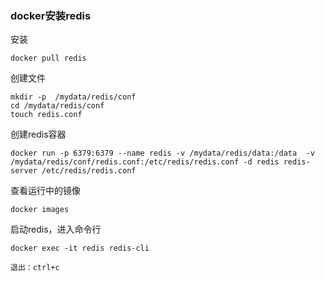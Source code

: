### docker安装redis

安装

    docker pull redis

创建文件

    mkdir -p  /mydata/redis/conf
    cd /mydata/redis/conf
    touch redis.conf

创建redis容器

    docker run -p 6379:6379 --name redis -v /mydata/redis/data:/data  -v /mydata/redis/conf/redis.conf:/etc/redis/redis.conf -d redis redis-server /etc/redis/redis.conf

查看运行中的镜像

    docker images

启动redis，进入命令行

    docker exec -it redis redis-cli

    退出：ctrl+c































